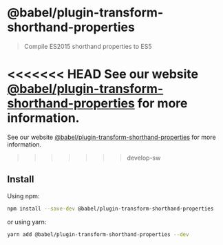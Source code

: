 # @babel/plugin-transform-shorthand-properties

> Compile ES2015 shorthand properties to ES5

<<<<<<< HEAD
See our website [@babel/plugin-transform-shorthand-properties](https://babeljs.io/docs/en/next/babel-plugin-transform-shorthand-properties.html) for more information.
=======
See our website [@babel/plugin-transform-shorthand-properties](https://babeljs.io/docs/babel-plugin-transform-shorthand-properties) for more information.
>>>>>>> develop-sw

## Install

Using npm:

```sh
npm install --save-dev @babel/plugin-transform-shorthand-properties
```

or using yarn:

```sh
yarn add @babel/plugin-transform-shorthand-properties --dev
```
